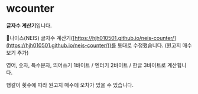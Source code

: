 # wcounter

**글자수 계산기**입니다.

🌊나이스(NEIS) 글자수 계산기([https://hjh010501.github.io/neis-counter/](https://hjh010501.github.io/neis-counter/))를 토대로 수정했습니다. (원고지 매수 보기 추가)

영어, 숫자, 특수문자, 띄어쓰기 1바이트 / 엔터키 2바이트 / 한글 3바이트로 계산힙니다.

행갈이 횟수에 따라 원고지 매수에 오차가 있을 수 있습니다.
